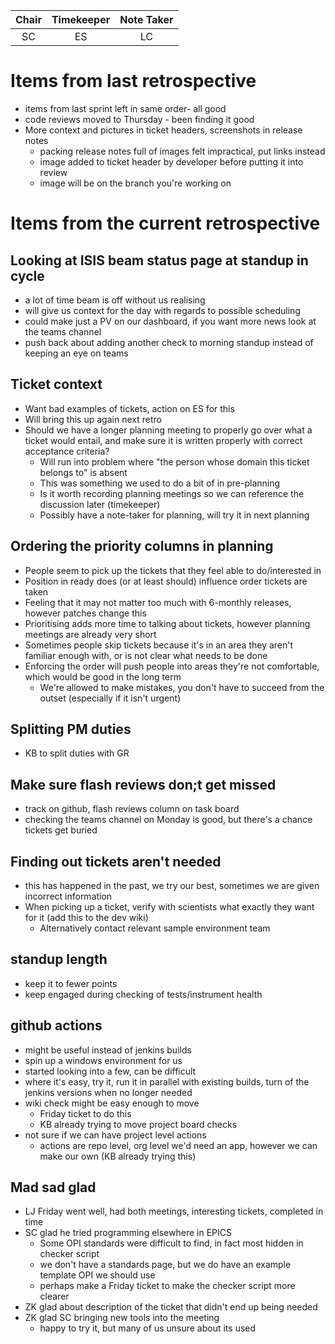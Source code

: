 | Chair        | Timekeeper  | Note Taker   |
| :--------:   | :---------: | :----------: |
| SC           | ES          | LC           |

# Items from last retrospective
- items from last sprint left in same order- all good
- code reviews moved to Thursday - been finding it good
- More context and pictures in ticket headers, screenshots in release notes
  - packing release notes full of images felt impractical, put links instead
  - image added to ticket header by developer before putting it into review
  - image will be on the branch you're working on

# Items from the current retrospective

## Looking at ISIS beam status page at standup in cycle
- a lot of time beam is off without us realising
- will give us context for the day with regards to possible scheduling
- could make just a PV on our dashboard, if you want more news look at the teams channel
- push back about adding another check to morning standup instead of keeping an eye on teams

## Ticket context
- Want bad examples of tickets, action on ES for this
- Will bring this up again next retro
- Should we have a longer planning meeting to properly go over what a ticket would entail, and make sure it is written properly with correct acceptance criteria?
  - Will run into problem where "the person whose domain this ticket belongs to" is absent
  - This was something we used to do a bit of in pre-planning
  - Is it worth recording planning meetings so we can reference the discussion later (timekeeper)
  - Possibly have a note-taker for planning, will try it in next planning 

## Ordering the priority columns in planning
- People seem to pick up the tickets that they feel able to do/interested in
- Position in ready does (or at least should) influence order tickets are taken
- Feeling that it may not matter too much with 6-monthly releases, however patches change this
- Prioritising adds more time to talking about tickets, however planning meetings are already very short
- Sometimes people skip tickets because it's in an area they aren't familiar enough with, or is not clear what needs to be done
- Enforcing the order will push people into areas they're not comfortable, which would be good in the long term
  - We're allowed to make mistakes, you don't have to succeed from the outset (especially if it isn't urgent)

## Splitting PM duties
- KB to split duties with GR

## Make sure flash reviews don;t get missed
- track on github, flash reviews column on task board
- checking the teams channel on Monday is good, but there's a chance tickets get buried

## Finding out tickets aren't needed
- this has happened in the past, we try our best, sometimes we are given incorrect information
- When picking up a ticket, verify with scientists what exactly they want for it (add this to the dev wiki)
  - Alternatively contact relevant sample environment team

## standup length
- keep it to fewer points
- keep engaged during checking of tests/instrument health

## github actions
- might be useful instead of jenkins builds
- spin up a windows environment for us
- started looking into a few, can be difficult
- where it's easy, try it, run it in parallel with existing builds, turn of the jenkins versions when no longer needed
- wiki check might be easy enough to move
  - Friday ticket to do this
  - KB already trying to move project board checks
- not sure if we can have project level actions
  - actions are repo level, org level we'd need an app, however we can make our own (KB already trying this)

## Mad sad glad
- LJ Friday went well, had both meetings, interesting tickets, completed in time
- SC glad he tried programming elsewhere in EPICS
  - Some OPI standards were difficult to find, in fact most hidden in checker script
  - we don't have a standards page, but we do have an example template OPI we should use
  - perhaps make a Friday ticket to make the checker script more clearer
- ZK glad about description of the ticket that didn't end up being needed
- ZK glad SC bringing new tools into the meeting
  - happy to try it, but many of us unsure about its used
